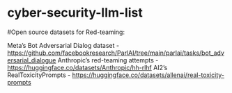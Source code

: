 # cyber-security-llm-list

#Open source datasets for Red-teaming:

Meta’s Bot Adversarial Dialog dataset - https://github.com/facebookresearch/ParlAI/tree/main/parlai/tasks/bot_adversarial_dialogue
Anthropic’s red-teaming attempts - https://huggingface.co/datasets/Anthropic/hh-rlhf
AI2’s RealToxicityPrompts - https://huggingface.co/datasets/allenai/real-toxicity-prompts
